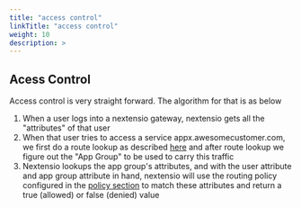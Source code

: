 ```yaml
---
title: "access control"
linkTitle: "access control"
weight: 10
description: >
---
```


## Acess Control

Access control is very straight forward. The algorithm for that is as below

1. When a user logs into a nextensio gateway, nextensio gets all the "attributes" of that user
2. When that user tries to access a service appx.awesomecustomer.com, we first do a route lookup
as described [here](/architecture/routing.html) and after route lookup we figure out the "App Group"
to be used to carry this traffic
3. Nextensio lookups the app group's attributes, and with the user attribute and app group
attribute in hand, nextensio will use the routing policy configured in the 
[policy section](/configurations/policies.html) to match these attributes and return a true (allowed)
or false (denied) value

